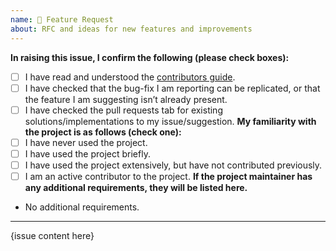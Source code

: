 ```yaml
---
name: 🚀 Feature Request
about: RFC and ideas for new features and improvements
---
```

**In raising this issue, I confirm the following (please check boxes):**
- [ ] I have read and understood the [contributors guide]().
- [ ] I have checked that the bug-fix I am reporting can be replicated, or that the feature I am suggesting isn’t already present.
- [ ] I have checked the pull requests tab for existing solutions/implementations to my issue/suggestion.
**My familiarity with the project is as follows (check one):**
- [ ] I have never used the project.
- [ ] I have used the project briefly.
- [ ] I have used the project extensively, but have not contributed previously.
- [ ] I am an active contributor to the project.
**If the project maintainer has any additional requirements, they will be listed here.**
- No additional requirements.
---
{issue content here}